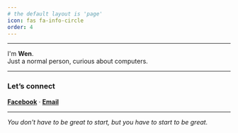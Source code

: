 ```yaml
---
# the default layout is 'page'
icon: fas fa-info-circle
order: 4
---
```


---

I'm **Wen**.  
Just a normal person, curious about computers.  

---

### Let’s connect

[**Facebook**](https://www.facebook.com/wen0x0) · [**Email**](mailto:weninthelab@gmail.com)

---

*You don't have to be great to start, but you have to start to be great.*
